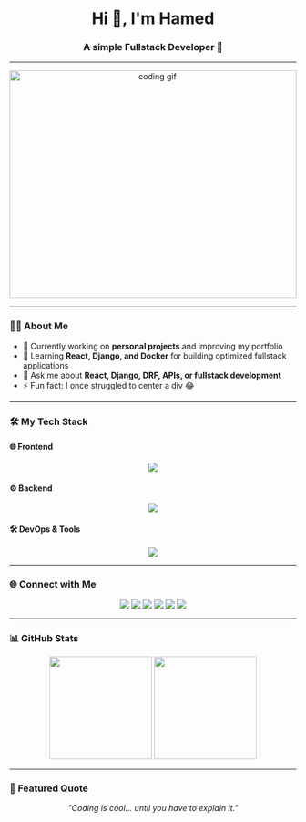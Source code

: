<!-- <h1 align="center">Hi 👋, I'm Hamed</h1>
<h3 align="center">A simple Web developer</h3>
<img src="https://i.imgur.com/rTZkf4K.gif" align="center">
- 🌱 I’m currently learning **Django**
- 👨‍💻 All of my projects are available at [https://github.com/Hamed-070](https://github.com/Hamed-070)
- 📫 How to reach me **heidarihamed404@gmail.com**
<h3 align="left">Languages and Tools:</h3>
<p align="left"> <a href="https://www.w3schools.com/cpp/" target="_blank" rel="noreferrer"> <img src="https://raw.githubusercontent.com/devicons/devicon/master/icons/cplusplus/cplusplus-original.svg" alt="cplusplus" width="40" height="40"/> </a> <a href="https://www.djangoproject.com/" target="_blank" rel="noreferrer"> <img src="https://cdn.worldvectorlogo.com/logos/django.svg" alt="django" width="40" height="40"/> </a> <a href="https://git-scm.com/" target="_blank" rel="noreferrer"> <img src="https://www.vectorlogo.zone/logos/git-scm/git-scm-icon.svg" alt="git" width="40" height="40"/> </a> <a href="https://developer.mozilla.org/en-US/docs/Web/JavaScript" target="_blank" rel="noreferrer"> <img src="https://raw.githubusercontent.com/devicons/devicon/master/icons/javascript/javascript-original.svg" alt="javascript" width="40" height="40"/> </a> <a href="https://www.linux.org/" target="_blank" rel="noreferrer"> <img src="https://raw.githubusercontent.com/devicons/devicon/master/icons/linux/linux-original.svg" alt="linux" width="40" height="40"/> </a> <a href="https://www.python.org" target="_blank" rel="noreferrer"> <img src="https://raw.githubusercontent.com/devicons/devicon/master/icons/python/python-original.svg" alt="python" width="40" height="40"/> </a> <a href="https://reactjs.org/" target="_blank" rel="noreferrer"> <img src="https://raw.githubusercontent.com/devicons/devicon/master/icons/react/react-original-wordmark.svg" alt="react" width="40" height="40"/> </a> <a href="https://tailwindcss.com/" target="_blank" rel="noreferrer"> <img src="https://www.vectorlogo.zone/logos/tailwindcss/tailwindcss-icon.svg" alt="tailwind" width="40" height="40"/> </a> </p>
<p><img align="left" src="https://github-readme-stats.vercel.app/api/top-langs?username=hamed-070&show_icons=true&locale=en&layout=compact" alt="hamed-070" /></p>
<p>&nbsp;<img align="center" src="https://github-readme-stats.vercel.app/api?username=hamed-070&show_icons=true&locale=en" alt="hamed-070" /></p>
<p><img align="center" src="https://github-readme-streak-stats.herokuapp.com/?user=hamed-070&" alt="hamed-070" /></p>   -->

<h1 align="center">Hi 👋, I'm Hamed</h1>
<h3 align="center">A simple Fullstack Developer 🚀</h3>

---

<p align="center">
  <!-- <img src="https://thecodinglove.com/content/054/nTXzYv3.gif" alt="coding gif" width="100%" height="400px" style="object-fit: cover;" /> -->
  <img src="https://datasciencedojo.com/wp-content/uploads/humor.gif" alt="coding gif" width="100%" height="400px" style="object-fit: cover;" />
  
</p>

---


### 👨‍💻 About Me
- 🔭 Currently working on **personal projects** and improving my portfolio  
- 🌱 Learning **React, Django, and Docker** for building optimized fullstack applications  
- 💬 Ask me about **React, Django, DRF, APIs, or fullstack development**  
- ⚡ Fun fact: I once struggled to center a div 😂  

---

### 🛠️ My Tech Stack  

#### 🌐 Frontend
<p align="center">
  <img src="https://skillicons.dev/icons?i=react,next,ts,redux,tailwind,bootstrap,html,css,js" />
</p>

#### ⚙️ Backend
<p align="center">
  <img src="https://skillicons.dev/icons?i=django,express,nodejs,python,postgres,sqlite" />
</p>

#### 🛠 DevOps & Tools
<p align="center">
  <img src="https://skillicons.dev/icons?i=linux,git,bash,docker,cpp,ps" />
</p>

---

### 🌐 Connect with Me  
<p align="center">
  <a href="https://twitter.com/heida4414?s=09"><img src="https://img.shields.io/badge/Twitter-%2300acee.svg?&style=for-the-badge&logo=twitter&logoColor=white" /></a>
  <a href="https://linkedin.com/in/hamed-heidari-80927b379"><img src="https://img.shields.io/badge/LinkedIn-%231E77B5.svg?&style=for-the-badge&logo=linkedin&logoColor=white" /></a>
  <a href="https://github.com/Hamed-070"><img src="https://img.shields.io/badge/GitHub-%2324292e.svg?&style=for-the-badge&logo=github&logoColor=white" /></a>
  <a href="https://wa.me/qr/Y35RR7HHUORRI1"><img src="https://img.shields.io/badge/WhatsApp-25D366?style=for-the-badge&logo=whatsapp&logoColor=white" /></a>
  <a href="https://t.me/unbek8q"><img src="https://img.shields.io/badge/Telegram-2CA5E0?style=for-the-badge&logo=telegram&logoColor=white" /></a>
  <a href="mailto:heidarihamed404@gmail.com"><img src="https://img.shields.io/badge/Email-D14836?style=for-the-badge&logo=gmail&logoColor=white" /></a>
</p>


---

### 📊 GitHub Stats  
<p align="center">
  <img src="https://github-readme-stats.vercel.app/api?username=Hamed-070&show_icons=true&hide_border=true&count_private=true&theme=tokyonight" height="180em" />
  <img src="https://github-readme-stats.vercel.app/api/top-langs/?username=Hamed-070&layout=compact&hide_border=true&theme=tokyonight" height="180em" />
</p>

---

### 🚀 Featured Quote
<p align="center"><i>"Coding is cool… until you have to explain it."</i></p>


